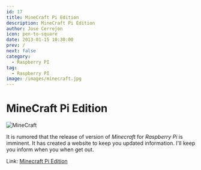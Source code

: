 ```yaml
---
id: 17
title: MineCraft Pi Edition
description: MineCraft Pi Edition
author: Jose Cerrejon
icon: pen-to-square
date: 2013-01-15 10:30:00
prev: /
next: false
category:
  - Raspberry PI
tag:
  - Raspberry PI
image: /images/minecraft.jpg
---
```


# MineCraft Pi Edition

![MineCraft](/images/minecraft.jpg)

It is rumored that the release of version of *Minecraft* for *Raspberry Pi* is imminent. It has created a website to keep you updated information.
I'll keep you inform when you when get out.

Link: [Minecraft Pi Edition](http://pi.minecraft.net)